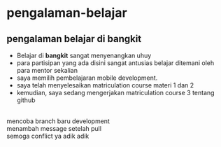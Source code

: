 # pengalaman-belajar
pengalaman belajar di bangkit
--
- Belajar di **bangkit** sangat menyenangkan uhuy<br>
- para partisipan yang ada disini sangat antusias belajar ditemani oleh para mentor sekalian<br>
- saya memilih pembelajaran mobile development.<br>
- saya telah menyelesaikan matriculation course materi 1 dan 2<br>
- kemudian, saya sedang mengerjakan matriculation course 3 tentang github
<br>
mencoba branch baru development<br>
menambah message setelah pull<br>
semoga conflict ya adik adik